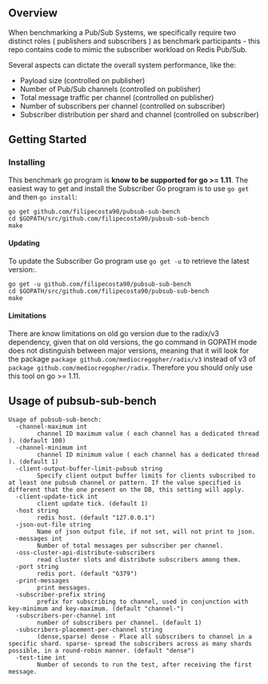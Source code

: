 
## Overview

When benchmarking a Pub/Sub Systems, we specifically require two distinct roles ( publishers and subscribers ) as benchmark participants - this repo contains code to mimic the subscriber workload on Redis Pub/Sub.

Several aspects can dictate the overall system performance, like the:
- Payload size (controlled on publisher)
- Number of Pub/Sub channels (controlled on publisher)
- Total message traffic per channel (controlled on publisher)
- Number of subscribers per channel (controlled on subscriber)
- Subscriber distribution per shard and channel (controlled on subscriber)


## Getting Started

### Installing
This benchmark go program is **know to be supported for go >= 1.11**. 
The easiest way to get and install the Subscriber Go program is to use `go get` and then `go install`:

```
go get github.com/filipecosta90/pubsub-sub-bench
cd $GOPATH/src/github.com/filipecosta90/pubsub-sub-bench
make
```

#### Updating 
To update the Subscriber Go program use `go get -u` to retrieve the latest version:.
```
go get -u github.com/filipecosta90/pubsub-sub-bench
cd $GOPATH/src/github.com/filipecosta90/pubsub-sub-bench
make
```

#### Limitations 

There are know limitations on old go version due to the radix/v3 dependency, given that on old versions, 
the go command in GOPATH mode does not distinguish between major versions, meaning that it will look for the package `package github.com/mediocregopher/radix/v3` instead of v3 of `package github.com/mediocregopher/radix`.
Therefore you should only use this tool on go >= 1.11. 

## Usage of pubsub-sub-bench

```
Usage of pubsub-sub-bench:
  -channel-maximum int
        channel ID maximum value ( each channel has a dedicated thread ). (default 100)
  -channel-minimum int
        channel ID minimum value ( each channel has a dedicated thread ). (default 1)
  -client-output-buffer-limit-pubsub string
        Specify client output buffer limits for clients subscribed to at least one pubsub channel or pattern. If the value specified is different that the one present on the DB, this setting will apply.
  -client-update-tick int
        client update tick. (default 1)
  -host string
        redis host. (default "127.0.0.1")
  -json-out-file string
        Name of json output file, if not set, will not print to json.
  -messages int
        Number of total messages per subscriber per channel.
  -oss-cluster-api-distribute-subscribers
        read cluster slots and distribute subscribers among them.
  -port string
        redis port. (default "6379")
  -print-messages
        print messages.
  -subscriber-prefix string
        prefix for subscribing to channel, used in conjunction with key-minimum and key-maximum. (default "channel-")
  -subscribers-per-channel int
        number of subscribers per channel. (default 1)
  -subscribers-placement-per-channel string
        (dense,sparse) dense - Place all subscribers to channel in a specific shard. sparse- spread the subscribers across as many shards possible, in a round-robin manner. (default "dense")
  -test-time int
        Number of seconds to run the test, after receiving the first message.
```
